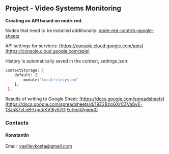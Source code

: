 
<!-- ABOUT THE PROJECT -->
## Project - Video Systems Monitoring

**Creating an API based on node-red.**

Nodes that need to be installed additionally: [node-red-contrib-google-sheets](https://flows.nodered.org/node/node-red-contrib-google-sheets)

API settings for services: [https://console.cloud.google.com/apis](https://console.cloud.google.com/apis)

History is automatically saved in the context, settings.json:
   ```sh
   contextStorage: {
       default: {
           module:"localfilesystem"
       },
    },
   ```
Results of writing to Google Sheet: [https://docs.google.com/spreadsheets](https://docs.google.com/spreadsheets/d/19Z2BzgGXrCZVaSvE-13J5S7vLnB-UpcbKV3ly07GjEc/edit#gid=0)

### Contacts
#### Konstantin
Email: vasilievkosta@gmail.com
